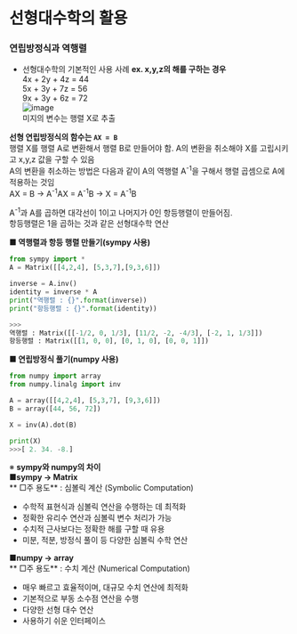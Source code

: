 # 선형대수학의 활용

### 연립방정식과 역행렬 
- 선형대수학의 기본적인 사용 사례
**ex. x,y,z의 해를 구하는 경우**<br>
4x + 2y + 4z = 44 <br>
5x + 3y + 7z = 56 <br>
9x + 3y + 6z = 72 <br>
![image](https://github.com/RohDonghee/Daily-Check/assets/143873915/899adcae-5d71-41a4-95f9-29d1842b8ec9) <br>
미지의 변수는 행렬 X로 추출<br>

**선형 연립방정식의 함수는 ```AX = B```**<br>
행렬 X를 행렬 A로 변환해서 행렬 B로 만들어야 함. A의 변환을 취소해야 X를 고립시키고 x,y,z 값을 구할 수 있음 <br>
A의 변환을 취소하는 방법은 다음과 같이 A의 역행렬 A<sup>-1</sup>을 구해서 행렬 곱셈으로 A에 적용하는 것임 <br>
AX = B -> A<sup>-1</sup>AX = A<sup>-1</sup>B -> X = A<sup>-1</sup>B <br>

A<sup>-1</sup>과 A를 곱하면 대각선이 1이고 나머지가 0인 항등행렬이 만들어짐.<br>
항등행렬은 1을 곱하는 것과 같은 선형대수학 연산 <br>

**■ 역행렬과 항등 행렬 만들기(sympy 사용)**
```python
from sympy import *
A = Matrix([[4,2,4], [5,3,7],[9,3,6]])

inverse = A.inv()
identity = inverse * A
print("역행렬 : {}".format(inverse))
print("항등행렬 : {}".format(identity))

>>>
역행렬 : Matrix([[-1/2, 0, 1/3], [11/2, -2, -4/3], [-2, 1, 1/3]])
항등행렬 : Matrix([[1, 0, 0], [0, 1, 0], [0, 0, 1]])
```

**■ 연립방정식 풀기(numpy 사용)**
```python
from numpy import array
from numpy.linalg import inv

A = array([[4,2,4], [5,3,7], [9,3,6]])
B = array([44, 56, 72])

X = inv(A).dot(B)

print(X)
>>>[ 2. 34. -8.]
```

※ **sympy와 numpy의 차이** <br>
**■sympy -> Matrix** <br>
** □주 용도** : 심볼릭 계산 (Symbolic Computation)
- 수학적 표현식과 심볼릭 연산을 수행하는 데 최적화
- 정확한 유리수 연산과 심볼릭 변수 처리가 가능
- 수치적 근사보다는 정확한 해를 구할 때 유용
- 미분, 적분, 방정식 풀이 등 다양한 심볼릭 수학 연산<br>

**■numpy -> array** <br>
** □주 용도** : 수치 계산 (Numerical Computation)
- 매우 빠르고 효율적이며, 대규모 수치 연산에 최적화
- 기본적으로 부동 소수점 연산을 수행
- 다양한 선형 대수 연산
- 사용하기 쉬운 인터페이스
